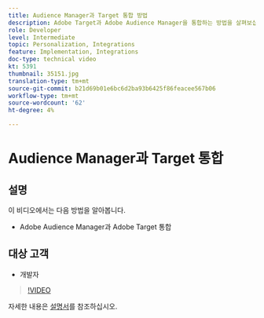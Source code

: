 ```yaml
---
title: Audience Manager과 Target 통합 방법
description: Adobe Target과 Adobe Audience Manager을 통합하는 방법을 살펴보십시오.
role: Developer
level: Intermediate
topic: Personalization, Integrations
feature: Implementation, Integrations
doc-type: technical video
kt: 5391
thumbnail: 35151.jpg
translation-type: tm+mt
source-git-commit: b21d69b01e6bc6d2ba93b6425f86feacee567b06
workflow-type: tm+mt
source-wordcount: '62'
ht-degree: 4%

---
```



# Audience Manager과 Target 통합

## 설명

이 비디오에서는 다음 방법을 알아봅니다.

* Adobe Audience Manager과 Adobe Target 통합

## 대상 고객

* 개발자

>[!VIDEO](https://video.tv.adobe.com/v/35151/?quality=12)

자세한 내용은 [설명서](https://docs.adobe.com/content/help/en/audience-manager/user-guide/implementation-integration-guides/integration-other-solutions/aam-target-integration.html)를 참조하십시오.
